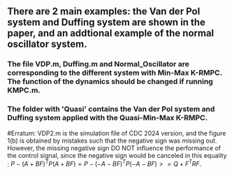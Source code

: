 ## There are 2 main examples: the Van der Pol system and Duffing system are shown in the paper, and an addtional example of the normal oscillator system.
### The file VDP.m, Duffing.m and Normal_Oscillator are corresponding to the different system with Min-Max K-RMPC. The function of the dynamics should be changed if running KMPC.m.
### The folder with 'Quasi' contains the Van der Pol system and Duffing system applied with the Quasi-Min-Max K-RMPC.


#Erratum: VDP2.m is the simulation file of CDC 2024 version, and the figure 1(b) is obtained by mistakes such that the negative sign was missing out. However, the missing negative sign DO NOT influence the performance of the control signal, since the negative sign would be canceled in this equality : $P - (A + BF)^{T}P(A+BF) = P - (-A - BF)^{T}P(- A - BF) >= Q + F^{T}RF$.

